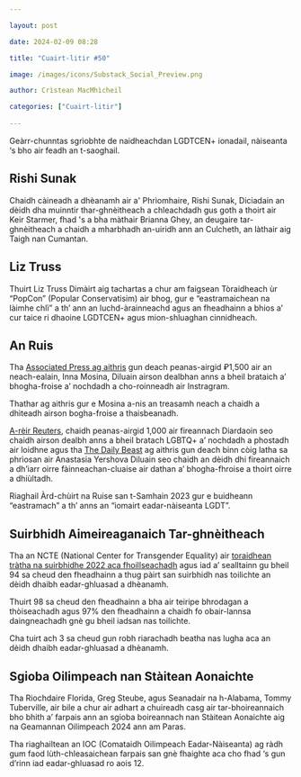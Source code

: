 ```yaml
---

layout: post

date: 2024-02-09 08:28

title: "Cuairt-litir #50"

image: /images/icons/Substack_Social_Preview.png

author: Crìstean MacMhìcheil

categories: ["Cuairt-litir"]
  
---
```




Geàrr-chunntas sgrìobhte de naidheachdan LGDTCEN+ ionadail, nàiseanta ‘s bho air feadh an t-saoghail.

## Rishi Sunak

Chaidh càineadh a dhèanamh air a' Phrìomhaire, Rishi Sunak, Diciadain an dèidh dha muinntir thar-ghnèitheach a chleachdadh gus goth a thoirt air Keir Starmer, fhad 's a bha màthair Brianna Ghey, an deugaire tar-ghnèitheach a chaidh a mharbhadh an-uiridh ann an Culcheth, an làthair aig Taigh nan Cumantan.

## Liz Truss

Thuirt Liz Truss Dimàirt aig tachartas a chur am faigsean Tòraidheach ùr “PopCon” (Popular Conservatisim) air bhog, gur e “eastramaichean na làimhe chlì” a th’ ann an luchd-àrainneachd agus an fheadhainn a bhios a’ cur taice ri dhaoine LGDTCEN+ agus mion-shluaghan cinnidheach.

## An Ruis

Tha [Associated Press ag aithris](https://apnews.com/article/russia-lgbtq-crackdown-court-rainbow-flag-dc4081bd74938fedf600ac0cca5cc679?ref=angeidhealur.scot) gun deach peanas-airgid ₽1,500 air an neach-ealain, Inna Mosina, Diluain airson dealbhan anns a bheil brataich a’ bhogha-froise a’ nochdadh a cho-roinneadh air Instragram.

Thathar ag aithris gur e Mosina a-nis an treasamh neach a chaidh a dhìteadh airson bogha-froise a thaisbeanadh.

[A-rèir Reuters](https://www.reuters.com/world/europe/russia-makes-first-convictions-lgbt-extremism-following-ban-2024-02-01/?ref=angeidhealur.scot), chaidh peanas-airgid 1,000 air fireannach Diardaoin seo chaidh airson dealbh anns a bheil bratach LGBTQ+ a’ nochdadh a phostadh air loidhne agus tha [The Daily Beast](https://www.thedailybeast.com/russian-girl-jailed-for-wearing-rainbow-colored-earrings?ref=angeidhealur.scot) ag aithris gun deach binn còig latha sa phrìosan air Anastasia Yershova Diluain seo chaidh an dèidh dhi fireannaich a dh’iarr oirre fàinneachan-cluaise air dathan a’ bhogha-fhroise a thoirt oirre a dhiùltadh.

Riaghail Àrd-chùirt na Ruise san t-Samhain 2023 gur e buidheann “eastramach” a th’ anns an “iomairt eadar-nàiseanta LGDT”.

## Suirbhidh Aimeireaganaich Tar-ghnèitheach

Tha an NCTE (National Center for Transgender Equality) air [toraidhean tràtha na suirbhidhe 2022 aca fhoillseachadh](https://transequality.org/sites/default/files/2024-02/2022%20USTS%20Early%20Insights%20Report_FINAL.pdf?ref=angeidhealur.scot) agus iad a’ sealltainn gu bheil 94 sa cheud den fheadhainn a thug pàirt san suirbhidh nas toilichte an dèidh dhaibh eadar-ghluasad a dhèanamh.

Thuirt 98 sa cheud den fheadhainn a bha air teiripe bhrodagan a thòiseachadh agus 97% den fheadhainn a chaidh fo obair-lannsa daingneachadh gnè gu bheil iadsan nas toilichte.

Cha tuirt ach 3 sa cheud gun robh riarachadh beatha nas lugha aca an dèidh dhaibh eadar-ghluasad a dhèanamh.

## Sgioba Oilimpeach nan Stàitean Aonaichte

Tha Riochdaire Florida, Greg Steube, agus Seanadair na h-Alabama, Tommy Tuberville, air bile a chur air adhart a chuireadh casg air tar-bhoireannaich bho bhith a’ farpais ann an sgioba boireannach nan Stàitean Aonaichte aig na Geamannan Oilimpeach 2024 ann am Paras.

Tha riaghailtean an IOC (Comataidh Oilimpeach Eadar-Nàiseanta) ag ràdh gum faod lùth-chleasaichean farpais san gnè fhaighte aca cho fhad ‘s gun d’rinn iad eadar-ghluasad ro aois 12.
